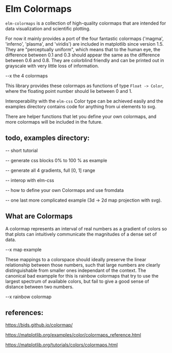 # Elm Colormaps

`elm-colormaps` is a collection of high-quality colormaps that are intended for data visualization and scientific plotting.

For now it mainly provides a port of the four fantastic colormaps ('magma', 'inferno', 'plasma', and 'viridis') are included in matplotlib since version 1.5. They are "perceptually uniform", which means that to the human eye, the difference between 0.1 and 0.3 should appear the same as the difference between 0.6 and 0.8. They are colorblind friendly and can be printed out in grayscale with very little loss of information.

--x the 4 colormaps

This library provides these colormaps as functions of type `Float -> Color`, where the floating point number should lie between 0 and 1.

Interoperability with the `elm-css` Color type can be achieved easily and the examples directory contains code for anything from ui elements to svg.

There are helper functions that let you define your own colormaps, and more colormaps will be included in the future.

## todo, examples directory:

-- short tutorial

-- generate css blocks 0% to 100 % as example

-- generate all 4 gradients, full [0, 1] range

-- interop with elm-css

-- how to define your own Colormaps and use fromdata

-- one last more complicated example (3d -> 2d map projection with svg).


## What are Colormaps

A colormap represents an interval of real numbers as a gradient of colors so that plots can intuitively communicate the magnitudes of a dense set of data.

--x map example

These mappings to a colorspace should ideally preserve the linear relationship between those numbers, such that large numbers are clearly distinguishable from smaller ones independant of the context. The canonical bad exampple for this is rainbow colormaps that try to use the largest spectrum of available colors, but fail to give a good sense of distance between two numbers.

--x rainbow colormap

## references:

https://bids.github.io/colormap/

https://matplotlib.org/examples/color/colormaps_reference.html

https://matplotlib.org/tutorials/colors/colormaps.html
